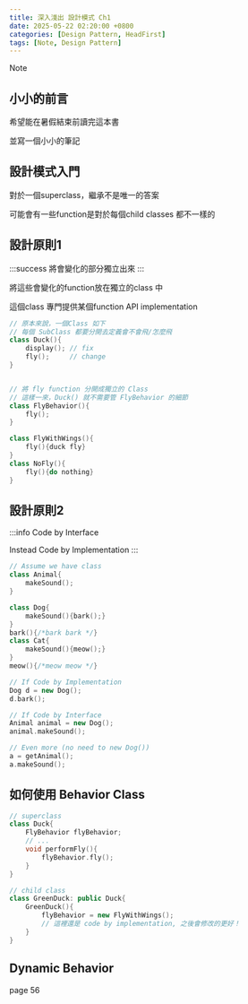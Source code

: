 ```yaml
---
title: 深入淺出 設計模式 Ch1 
date: 2025-05-22 02:20:00 +0800 
categories: [Design Pattern, HeadFirst]
tags: [Note, Design Pattern]
---
```


> [!NOTE]
>
> ## 小小的前言
>
> 希望能在暑假結束前讀完這本書
>
> 並寫一個小小的筆記

## 設計模式入門

對於一個superclass，繼承不是唯一的答案

可能會有一些function是對於每個child classes 都不一樣的

## 設計原則1

:::success
將會變化的部分獨立出來
:::

將這些會變化的function放在獨立的class 中

這個class 專門提供某個function API implementation

``` c++
// 原本來說，一個Class 如下
// 每個 SubClass 都要分開去定義會不會飛/怎麼飛
class Duck(){
    display(); // fix
    fly();     // change 
}


// 將 fly function 分開成獨立的 Class 
// 這樣一來，Duck() 就不需要管 FlyBehavior 的細節
class FlyBehavior(){
    fly();
}

class FlyWithWings(){
    fly(){duck fly}
}
class NoFly(){
    fly(){do nothing}
}
```

## 設計原則2

:::info
Code by Interface

Instead Code by Implementation
:::

```cpp
// Assume we have class 
class Animal{
    makeSound();
}

class Dog{
    makeSound(){bark();}
}
bark(){/*bark bark */}
class Cat{
    makeSound(){meow();}
}
meow(){/*meow meow */}

// If Code by Implementation 
Dog d = new Dog();
d.bark();

// If Code by Interface 
Animal animal = new Dog();
animal.makeSound();

// Even more (no need to new Dog())
a = getAnimal();
a.makeSound();
```

## 如何使用 Behavior Class

```cpp
// superclass
class Duck{
    FlyBehavior flyBehavior; 
    // ... 
    void performFly(){
        flyBehavior.fly();
    }
}

// child class 
class GreenDuck: public Duck{
    GreenDuck(){
        flyBehavior = new FlyWithWings(); 
        // 這裡還是 code by implementation, 之後會修改的更好！
    }
}
```

## Dynamic Behavior

page 56
